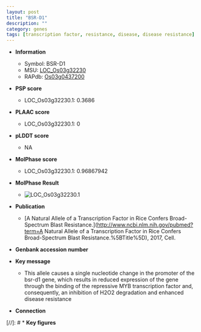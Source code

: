```yaml
---
layout: post
title: "BSR-D1"
description: ""
category: genes
tags: [transcription factor, resistance, disease, disease resistance]
---
```


* **Information**  
    + Symbol: BSR-D1  
    + MSU: [LOC_Os03g32230](http://rice.plantbiology.msu.edu/cgi-bin/ORF_infopage.cgi?orf=LOC_Os03g32230)  
    + RAPdb: [Os03g0437200](http://rapdb.dna.affrc.go.jp/viewer/gbrowse_details/irgsp1?name=Os03g0437200)  

* **PSP score**  
    + LOC_Os03g32230.1: 0.3686 

* **PLAAC score**  
    + LOC_Os03g32230.1: 0 

* **pLDDT score**
    + NA


* **MolPhase score**
    + LOC_Os03g32230.1: 0.96867942

* **MolPhase Result**
    + ![LOC_Os03g32230.1](https://304243504.github.io/Pictures/LOC_Os03g/LOC_Os03g32230.1.png)

* **Publication**  
    + [A Natural Allele of a Transcription Factor in Rice Confers Broad-Spectrum Blast Resistance.](http://www.ncbi.nlm.nih.gov/pubmed?term=A Natural Allele of a Transcription Factor in Rice Confers Broad-Spectrum Blast Resistance.%5BTitle%5D), 2017, Cell.

* **Genbank accession number**  

* **Key message**  
    + This allele causes a single nucleotide change in the promoter of the bsr-d1 gene, which results in reduced expression of the gene through the binding of the repressive MYB transcription factor and, consequently, an inhibition of H2O2 degradation and enhanced disease resistance

* **Connection**  

[//]: # * **Key figures**  


